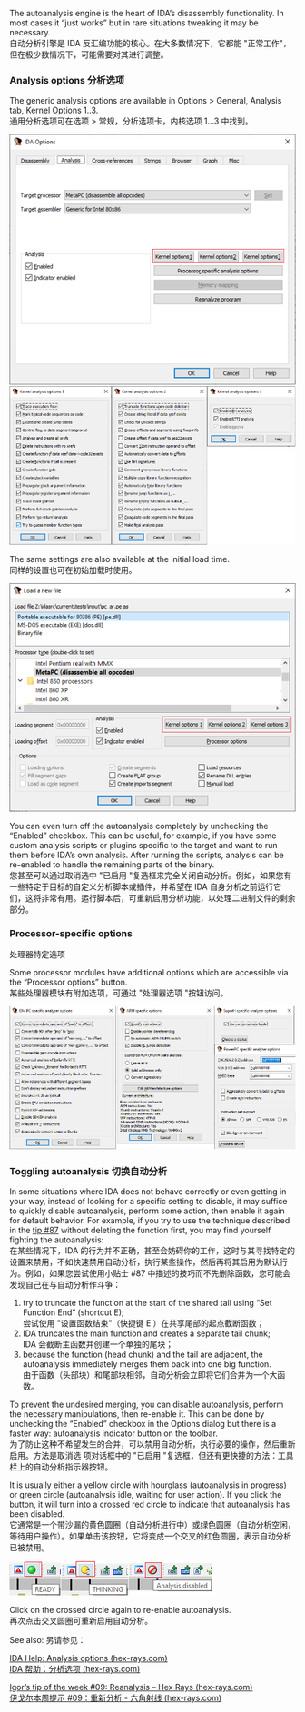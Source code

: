 The autoanalysis engine is the heart of IDA’s disassembly functionality. In most cases it “just works” but in rare situations tweaking it may be necessary.  
自动分析引擎是 IDA 反汇编功能的核心。在大多数情况下，它都能 "正常工作"，但在极少数情况下，可能需要对其进行调整。

### Analysis options 分析选项

The generic analysis options are available in Options > General, Analysis tab, Kernel Options 1..3.  
通用分析选项可在选项 > 常规，分析选项卡，内核选项 1...3 中找到。

![](assets/2022/07/analysis1.png)![](assets/2022/07/analysis2.png)

The same settings are also available at the initial load time.  
同样的设置也可在初始加载时使用。

![](assets/2022/07/analysis3.png)

You can even turn off the autoanalysis completely by unchecking the “Enabled” checkbox. This can be useful, for example, if you have some custom analysis scripts or plugins specific to the target and want to run them before IDA’s own analysis. After running the scripts, analysis can be re-enabled to handle the remaining parts of the binary.  
您甚至可以通过取消选中 "已启用 "复选框来完全关闭自动分析。例如，如果您有一些特定于目标的自定义分析脚本或插件，并希望在 IDA 自身分析之前运行它们，这将非常有用。运行脚本后，可重新启用分析功能，以处理二进制文件的剩余部分。

### Processor-specific options  
处理器特定选项

Some processor modules have additional options which are accessible via the “Processor options” button.  
某些处理器模块有附加选项，可通过 "处理器选项 "按钮访问。

![](assets/2022/07/analysis4.png)

### Toggling autoanalysis 切换自动分析

In some situations where IDA does not behave correctly or even getting in your way, instead of looking for a specific setting to disable, it may suffice to quickly disable autoanalysis, perform some action, then enable it again for default behavior. For example, if you try to use the technique described in the [tip #87](https://hex-rays.com/blog/igors-tip-of-the-week-87-function-chunks-and-the-decompiler/) without deleting the function first, you may find yourself fighting the autoanalysis:  
在某些情况下，IDA 的行为并不正确，甚至会妨碍你的工作，这时与其寻找特定的设置来禁用，不如快速禁用自动分析，执行某些操作，然后再将其启用为默认行为。例如，如果您尝试使用小贴士 #87 中描述的技巧而不先删除函数，您可能会发现自己在与自动分析作斗争：

1.  try to truncate the function at the start of the shared tail using “Set Function End” (shortcut E);  
    尝试使用 "设置函数结束"（快捷键 E ）在共享尾部的起点截断函数；
2.  IDA truncates the main function and creates a separate tail chunk;  
    IDA 会截断主函数并创建一个单独的尾块；
3.  because the function (head chunk) and the tail are adjacent, the autoanalysis immediately merges them back into one big function.  
    由于函数（头部块）和尾部块相邻，自动分析会立即将它们合并为一个大函数。

To prevent the undesired merging, you can disable autoanalysis, perform the necessary manipulations, then re-enable it. This can be done by unchecking the “Enabled” checkbox in the Options dialog but there is a faster way: autoanalysis indicator button on the toolbar.  
为了防止这种不希望发生的合并，可以禁用自动分析，执行必要的操作，然后重新启用。方法是取消选 项对话框中的 "已启用 "复选框，但还有更快捷的方法：工具栏上的自动分析指示器按钮。

It is usually either a yellow circle with hourglass (autoanalysis in progress) or green circle (autoanalysis idle, waiting for user action). If you click the button, it will turn into a crossed red circle to indicate that autoanalysis has been disabled.  
它通常是一个带沙漏的黄色圆圈（自动分析进行中）或绿色圆圈（自动分析空闲，等待用户操作）。如果单击该按钮，它将变成一个交叉的红色圆圈，表示自动分析已被禁用。

![](assets/2022/07/analysis5.png)

Click on the crossed circle again to re-enable autoanalysis.  
再次点击交叉圆圈可重新启用自动分析。

See also: 另请参见：

[IDA Help: Analysis options (hex-rays.com)  
IDA 帮助：分析选项 (hex-rays.com)](https://www.hex-rays.com/products/ida/support/idadoc/620.shtml)

[Igor’s tip of the week #09: Reanalysis – Hex Rays (hex-rays.com)  
伊戈尔本周提示 #09：重新分析 - 六角射线 (hex-rays.com)](https://hex-rays.com/blog/igor-tip-of-the-week-09-reanalysis/)